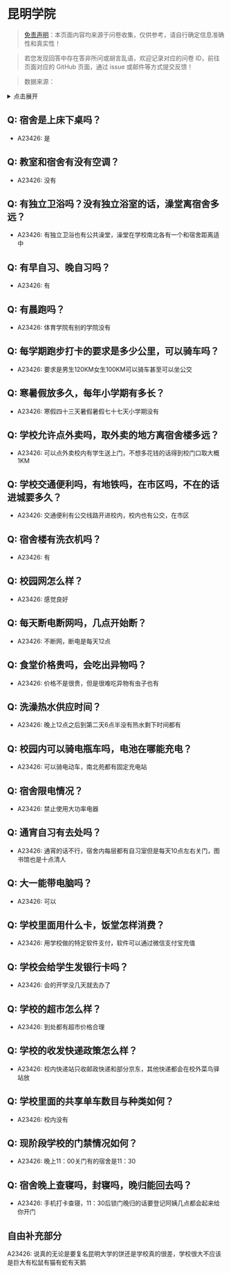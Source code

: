 # 昆明学院

> [免责声明](https://colleges.chat/#_3)：本页面内容均来源于问卷收集，仅供参考，请自行确定信息准确性和真实性！

> 若您发现回答中存在答非所问或胡言乱语，欢迎记录对应的问卷 ID，前往页面对应的 GitHub 页面，通过 issue 或邮件等方式提交反馈！

> 数据来源：

<details><summary>点击展开</summary>
<ul>
<li>A23426: 匿名 (2024 年 06 月)</li>
</ul>
</details>

## Q: 宿舍是上床下桌吗？

- A23426: 是

## Q: 教室和宿舍有没有空调？

- A23426: 没有

## Q: 有独立卫浴吗？没有独立浴室的话，澡堂离宿舍多远？

- A23426: 有独立卫浴也有公共澡堂，澡堂在学校南北各有一个和宿舍距离适中

## Q: 有早自习、晚自习吗？

- A23426: 有

## Q: 有晨跑吗？

- A23426: 体育学院有别的学院没有

## Q: 每学期跑步打卡的要求是多少公里，可以骑车吗？

- A23426: 要求是男生120KM女生100KM可以骑车甚至可以坐公交

## Q: 寒暑假放多久，每年小学期有多长？

- A23426: 寒假四十三天暑假暑假七十七天小学期没有

## Q: 学校允许点外卖吗，取外卖的地方离宿舍楼多远？

- A23426: 可以点外卖校内有学生送上门，不想多花钱的话得到校门口取大概1KM

## Q: 学校交通便利吗，有地铁吗，在市区吗，不在的话进城要多久？

- A23426: 交通便利有公交线路开进校内，校内也有公交，在市区

## Q: 宿舍楼有洗衣机吗？

- A23426: 有

## Q: 校园网怎么样？

- A23426: 感觉良好

## Q: 每天断电断网吗，几点开始断？

- A23426: 不断网，断电是每天12点

## Q: 食堂价格贵吗，会吃出异物吗？

- A23426: 价格不是很贵，但是很难吃异物有虫子也有

## Q: 洗澡热水供应时间？

- A23426: 晚上12点之后到第二天6点半没有热水剩下时间都有

## Q: 校园内可以骑电瓶车吗，电池在哪能充电？

- A23426: 可以骑电动车，南北苑都有固定充电站

## Q: 宿舍限电情况？

- A23426: 禁止使用大功率电器

## Q: 通宵自习有去处吗？

- A23426: 通宵的话不行，宿舍内每层都有自习室但是每天10点左右关门，图书馆也是十点清人

## Q: 大一能带电脑吗？

- A23426: 可以

## Q: 学校里面用什么卡，饭堂怎样消费？

- A23426: 用学校做的特定软件支付，软件可以通过微信支付宝充值

## Q: 学校会给学生发银行卡吗？

- A23426: 会的开学没几天就去办了

## Q: 学校的超市怎么样？

- A23426: 到处都有超市价格合理

## Q: 学校的收发快递政策怎么样？

- A23426: 校内快递站只收邮政快递和部分京东，其他快递都会在校外菜鸟驿站放

## Q: 学校里面的共享单车数目与种类如何？

- A23426: 校内没有

## Q: 现阶段学校的门禁情况如何？

- A23426: 晚上11：00关门有的宿舍是11：30

## Q: 宿舍晚上查寝吗，封寝吗，晚归能回去吗？

- A23426: 手机打卡查寝，11：30后锁门晚归的话要登记阿姨几点都会起来给你开门

## 自由补充部分

A23426: 说真的无论是要复名昆明大学的饼还是学校真的很差，学校很大不应该是巨大有松鼠有猫有蛇有天鹅